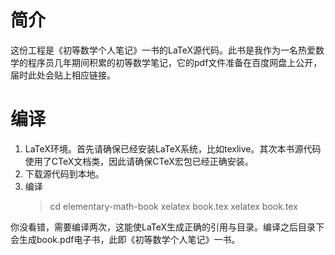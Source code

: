 # 简介
这份工程是《初等数学个人笔记》一书的LaTeX源代码。此书是我作为一名热爱数学的程序员几年期间积累的初等数学笔记，它的pdf文件准备在百度网盘上公开，届时此处会贴上相应链接。

# 编译
1. LaTeX环境。首先请确保已经安装LaTeX系统，比如texlive。其次本书源代码使用了CTeX文档类，因此请确保CTeX宏包已经正确安装。
2. 下载源代码到本地。
3. 编译
    > cd elementary-math-book
    > xelatex book.tex
    > xelatex book.tex

你没看错，需要编译两次，这能使LaTeX生成正确的引用与目录。编译之后目录下会生成book.pdf电子书，此即《初等数学个人笔记》一书。
